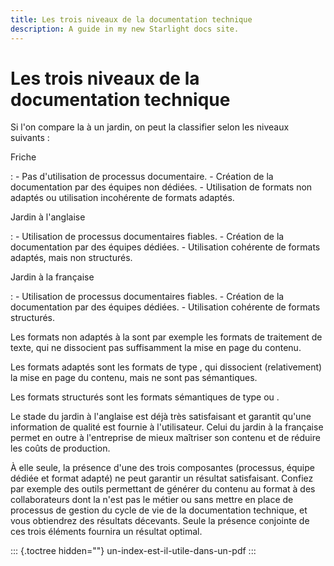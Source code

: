 ```yaml
---
title: Les trois niveaux de la documentation technique
description: A guide in my new Starlight docs site.
---
```

# Les trois niveaux de la documentation technique

Si l\'on compare la à un jardin, on peut la classifier selon les niveaux
suivants :

Friche

:   -   Pas d\'utilisation de processus documentaire.
    -   Création de la documentation par des équipes non dédiées.
    -   Utilisation de formats non adaptés ou utilisation incohérente de
        formats adaptés.

Jardin à l\'anglaise

:   -   Utilisation de processus documentaires fiables.
    -   Création de la documentation par des équipes dédiées.
    -   Utilisation cohérente de formats adaptés, mais non structurés.

Jardin à la française

:   -   Utilisation de processus documentaires fiables.
    -   Création de la documentation par des équipes dédiées.
    -   Utilisation cohérente de formats structurés.

Les formats non adaptés à la sont par exemple les formats de traitement
de texte, qui ne dissocient pas suffisamment la mise en page du contenu.

Les formats adaptés sont les formats de type , qui dissocient
(relativement) la mise en page du contenu, mais ne sont pas sémantiques.

Les formats structurés sont les formats sémantiques de type ou .

Le stade du jardin à l\'anglaise est déjà très satisfaisant et garantit
qu\'une information de qualité est fournie à l\'utilisateur. Celui du
jardin à la française permet en outre à l\'entreprise de mieux maîtriser
son contenu et de réduire les coûts de production.

À elle seule, la présence d\'une des trois composantes (processus,
équipe dédiée et format adapté) ne peut garantir un résultat
satisfaisant. Confiez par exemple des outils permettant de générer du
contenu au format à des collaborateurs dont la n\'est pas le métier ou
sans mettre en place de processus de gestion du cycle de vie de la
documentation technique, et vous obtiendrez des résultats décevants.
Seule la présence conjointe de ces trois éléments fournira un résultat
optimal.

::: {.toctree hidden=""}
un-index-est-il-utile-dans-un-pdf
:::
